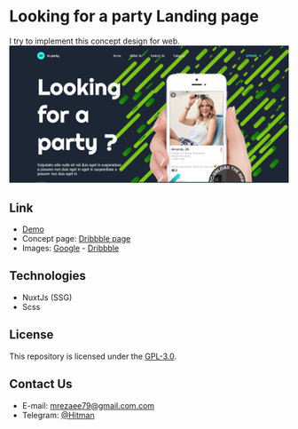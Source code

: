 # Looking for a party Landing page

I try to implement this concept design for web.
![Image](https://github.com/hitman00/looking-for-a-party/blob/master/assets/imgs/party.PNG)

## Link

- [Demo](https://hitman00.github.io/looking-for-a-party/)
- Concept page: [Dribbble page](https://dribbble.com/shots/16239180-Event-Party-Web-Design)
- Images: [Google](https://google.com) - [Dribbble](https://dribbble.com/)

## Technologies

- NuxtJs (SSG)
- Scss

## License

This repository is licensed under the [GPL-3.0](https://opensource.org/licenses/GPL-3.0).

## Contact Us

- E-mail: <mrezaee79@gmail.com.com><br>
- Telegram: [@Hitman](https://telegram.me/hitman0012)
